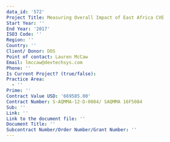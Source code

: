 ```yaml
---
data_id: '572'
Project Title: Measuring Overall Impact of East Africa CVE
Start Year: ''
End Year: '2017'
ISO3 Code: ''
Region: ''
Country: ''
Client/ Donor: DOS
Point of contact: Lauren McCaw
Email: lmccaw@devtechsys.com
Phone: ''
Is Current Project? (true/false): 
Practice Area:
  - ''
Prime: ''
Contract Value USD: '669585.00'
Contract Number: S-AQMMA-12-D-0084/ SAQMMA 16F5084
Sub: ''
Link: ''
Link to the document file: ''
Document Title: ''
Subcontract Number/Order Number/Grant Number: ''
---
```


